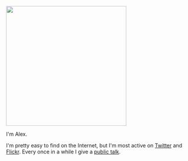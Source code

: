 <!-- title: Alex -->
<!-- categories: pages -->
<!-- tags: alex,twitter,flickr,talks -->
<!-- published: 2014-11-10T12:31:00-05:00 -->
<!-- updated: 2014-11-10T12:31:00-05:00 -->
<!-- summary: I'm Alex. -->

<img src="images/profile_greatfalls_326.jpg" height="326" width="326">

I'm Alex.

I'm pretty easy to find on the Internet, but I'm most active on [Twitter](https://twitter.com/technmsg) and [Flickr](http://flickr.com/photos/techmsg/). Every once in a while I give a [public talk](/v2/talks.html).
